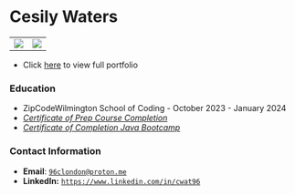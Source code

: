 # Cesily Waters

<table>
   <tr>
      <td>
         <img src="https://github-readme-stats.vercel.app/api?username=CWat96&show_icons=true&theme=dracula">         
      </td>
      <td>
         <img src="https://github-readme-stats.vercel.app/api/top-langs/?username=CWat96&layout=compact&theme=dracula&hide=roff,tsql,c">
      </td>
   </tr>
</table>

<link rel="stylesheet" type="text/css" media="all" href="./assets/css/style.css" />

* Click [here](https://cwat96.github.io/CWat96/) to view full portfolio


### Education
* ZipCodeWilmington School of Coding - October 2023 - January 2024
* _[Certificate of Prep Course Completion](./assets/images/Zip%20Code%20Prep%20Certificate%20of%20Completion.pdf)_
* _[Certificate of Completion Java Bootcamp](https://www.dropbox.com/scl/fi/0s0tuaxrkpr3vc3d3fqjs/Waters_Java9.2_CertificatesofCompletion.pdf?rlkey=tls2kq92s74eq3ntyi0uvr6g9&dl=0)_



### Contact Information
* **Email**: [`96clondon@proton.me`](mailto:96clondon@proton.me)
* **LinkedIn:** [`https://www.linkedin.com/in/cwat96`](https://www.linkedin.com/in/cwat96/)
